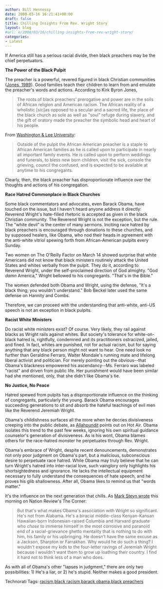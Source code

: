 ```yaml
---
author: Bill Hennessy
date: 2008-03-16 16:21:41+00:00
draft: false
title: Chilling Insights From Rev. Wright Story
layout: blog
#url: e/2008/03/16/chilling-insights-from-rev-wright-story/
categories:
- Latest
---
```


If America still has a serious racial divide, then black preachers may be the chief perpetuators.

 

**The Power of the Black Pulpit**

 

The preacher is a powerful, revered figured in black Christian communities ([Jones, 1989](https://www.religion-online.org/showarticle.asp?title=885)). Good families teach their children to learn from and emulate the preacher's words and actions. According to Kirk Byron Jones, 

 

>   
> 
> The roots of black preachers' prerogative and power are in the soils of African religion and American racism. The African reality of a wholistic [sic]as opposed to a secular and a sacred life, the place of the black church as sole as well as "soul" refuge during slavery, and the gift of oratory made the preacher the symbolic head and heart of his people.
> 
> 

 

From [Washington & Lee University](https://home.wlu.edu/~connerm/AfAmStudies/Contemporary%20Culture%20Project/Religion&Culture/frank.html):

 

>   
> 
> Outside of the pulpit the African American preacher is a staple to African American families as he is called upon to participate in nearly all important family events. He is called upon to perform weddings and funerals, to bless new born children, visit the sick, console the grieving, council the confused, and is expected to be available at anytime to his congregants.
> 
> 

 

Clearly, then, the black preacher has disproportionate influence over the thoughts and actions of his congregation.

 

**Race Hatred Commonplace in Black Churches**

 

Some black commentators and advocates, even Barack Obama, have touched on the issue, but I haven't heard anyone address it directly: Reverend Wright's hate-filled rhetoric is accepted as given in the black Christian community. The Reverend Wright is not the exception, but the rule. The "white devil" is the center of many sermons. Inciting race hatred by black preachers is encouraged through donations to these churches, and by supposed healers, like Obama, who nod their heads in agreement with the anti-white vitriol spewing forth from African-American pulpits every Sunday. 

 

Two women on The O'Reilly Factor on March 14 showed surprise that white Americans did not know that black ministers routinely attack the United States and whites verbally from the pulpit. They do it, according to Reverend Wright, under the self-proclaimed direction of God almighty. "God _damn_ America," Wright bellowed to his congregants. "That's in the Bible."

 

The women defended both Obama and Wright, using the defense, "It's a black thing; you wouldn't understand." Bob Beckel later used the same defense on Hannity and Combs.

 

Therefore, we can proceed with the understanding that anti-white, anti-US speech is not an exception in black pulpits.

 

**Racist White Ministers**

 

Do racist white ministers exist? Of course. Very likely, they rail against blacks as Wright rails against whites. But society's tolerance for white-on-black hatred is, rightfully, condemned and its practitioners ostracized, jailed, and fined. In fact, whites are punished, not for actual racism, but for saying anything that any black person might not want to hear. One need look no further than Geraldine Ferraro, Walter Mondale's running mate and lifelong liberal activist and politician. For merely pointing out the obvious--that Obama's blackness empowered his ascendancy--Ms. Ferraro was labeled "racist" and driven from public life. Her punishment would have been similar had she mentioned, only, that she didn't like Obama's tie.

 

**No Justice, No Peace**

 

Hatred spewed from pulpits has a disproportionate influence on the thinking of congregants, particularly the young. Barack Obama encourages succeeding generations to sit and absorb the hateful teachings of evil men like the Reverend Jeremiah Wright.

 

Obama's childishness surfaces all the more when he decries divisiveness creeping into the public debate, as [Allahpundit](https://hotair.com/archives/2008/03/15/obama-in-indiana-the-forces-of-division-have-started-to-raise-their-ugly-heads-again/) points out on Hot Air. Obama isolates this trend to the past few weeks, ignoring his own spiritual guidance counselor's generation of divisiveness. As is his wont, Obama blames others for the race-hatred monster he perpetuates through Rev. Wright. 

 

Obama's embrace of Wright, despite recent denouncements, demonstrates not only poor judgment on Obama's part, but a malicious, subconscious desire to perpetuate race hatred. While Obama may truly believe that he can turn Wright's hatred into inter-racial love, such vainglory only highlights his shortsightedness and ignorance. He lacks the intellectual equipment necessary to fully understand the consequences of hate speech, and he proves his glib shallowness. After all, Obama likes to remind us that "words matter."

 

It's the influence on the next generation that chills. As [Mark Steyn wrote](https://corner.nationalreview.com/post/?q=ZmYyYTViNDA0ODYwYWE4ZjM3N2Y0ZWViYTM1NGMwOGU=) this morning on Nation Review's The Corner:

 

>   
> 
> But that's what makes Obama's association with Wright so significant. He's not from Alabama. He's a biracial middle-class Kenyan-Kansan Hawaiian-born Indonesian-raised Columbia and Harvard graduate who _chose_ to immerse himself in the most corrosive and paranoid end of a racial-grievance ghetto mentality that is nothing to do with him, his family or his upbringing. He doesn't have the same excuse as a Jackson, Sharpton or Farrakhan. Why would he do such a thing? I wouldn't expose my kids to the four-letter ravings of Jeremiah Wright because I wouldn't want them to grow up loathing their country. I find it hard not to think less of a man who does.
> 
> 

 

As with all of Obama's other "lapses in judgment," there are only two possibilities: 1) He's a liar, or 2) he's stupid. Neither makes a good president. 

 

Technorati Tags: [racism](https://technorati.com/tags/racism),[black racism](https://technorati.com/tags/black%20racism),[barack obama](https://technorati.com/tags/barack%20obama),[black preachers](https://technorati.com/tags/black%20preachers)
